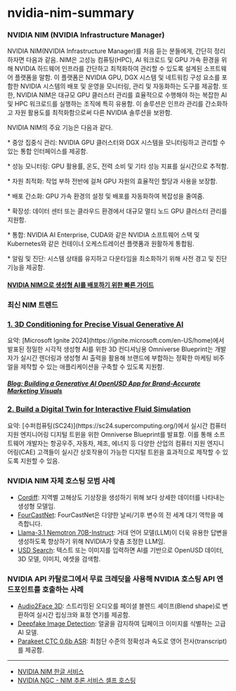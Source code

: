 # nvidia-nim-summary

### NVIDIA NIM (NVIDIA Infrastructure Manager) ###
<p>NVIDIA NIM(NVIDIA Infrastructure Manager)를 처음 듣는 분들에게, 간단히 정리하자면 다음과 같음. NIM은 고성능 컴퓨팅(HPC), AI 워크로드 및 GPU 가속 환경을 위해 NVIDIA 하드웨어 인프라를 간단하고 최적화하여 관리할 수 있도록 설계된 소프트웨어 플랫폼을 말함. 이 플랫폼은 NVIDIA GPU, DGX 시스템 및 네트워킹 구성 요소를 포함한 NVIDIA 시스템의 배포 및 운영을 모니터링, 관리 및 자동화하는 도구를 제공함. 또한, NVIDIA NIM은 대규모 GPU 클러스터 관리를 효율적으로 수행해야 하는 복잡한 AI 및 HPC 워크로드를 실행하는 조직에 특히 유용함. 이 솔루션은 인프라 관리를 간소화하고 자원 활용도를 최적화함으로써 다른 NVIDIA 솔루션을 보완함. </p>

<p>NVIDIA NIM의 주요 기능은 다음과 같다.</p> 
  
<p>* 중앙 집중식 관리: NVIDIA GPU 클러스터와 DGX 시스템을 모니터링하고 관리할 수 있는 통합 인터페이스를 제공함. </p>
<p>* 성능 모니터링: GPU 활용률, 온도, 전력 소비 및 기타 성능 지표를 실시간으로 추적함. </p>
<p>* 자원 최적화: 작업 부하 전반에 걸쳐 GPU 자원의 효율적인 할당과 사용을 보장함. </p>
<p>* 배포 간소화: GPU 가속 환경의 설정 및 배포를 자동화하여 복잡성을 줄여줌. </p>
<p>* 확장성: 데이터 센터 또는 클라우드 환경에서 대규모 멀티 노드 GPU 클러스터 관리를 지원함. </p>
<p>* 통합: NVIDIA AI Enterprise, CUDA와 같은 NVIDIA 소프트웨어 스택 및 Kubernetes와 같은 컨테이너 오케스트레이션 플랫폼과 원활하게 통합됨. </p>
<P>* 알림 및 진단: 시스템 상태를 유지하고 다운타임을 최소화하기 위해 사전 경고 및 진단 기능을 제공함. </P>

#### [NVIDIA NIM으로 생성형 AI를 배포하기 위한 빠른 가이드](https://developer.nvidia.com/ko-kr/blog/a-simple-guide-to-deploying-generative-ai-with-nvidia-nim/?ncid=em-anno-720296) ####

### 최신 NIM 트렌드 ###

### [1. 3D Conditioning for Precise Visual Generative AI](https://build.nvidia.com/nvidia/conditioning-for-precise-visual-generative-ai?ncid=em-anno-621294)
<p>요약: [Microsoft Ignite 2024](https://ignite.microsoft.com/en-US/home)에서 발표된 정밀한 시각적 생성형 AI를 위한 3D 컨디셔닝용 Omniverse Blueprint는 개발자가 실시간 렌더링과 생성형 AI 출력을 활용해 브랜드에 부합하는 정확한 마케팅 비주얼을 제작할 수 있는 애플리케이션을 구축할 수 있도록 지원함.</p>

##### [Blog: Building a Generative AI OpenUSD App for Brand-Accurate Marketing Visuals](https://developer.nvidia.com/blog/building-a-generative-ai-openusd-app-for-brand-accurate-marketing-visuals/?ncid=em-anno-706346)

### [2. Build a Digital Twin for Interactive Fluid Simulation](https://build.nvidia.com/nvidia/digital-twins-for-fluid-simulation?ncid=em-anno-769741) 
<p>요약: [수퍼컴퓨팅(SC24)](https://sc24.supercomputing.org/)에서 실시간 컴퓨터 지원 엔지니어링 디지털 트윈을 위한 Omniverse Blueprint를 발표함. 이를 통해 소프트웨어 개발자는 항공우주, 자동차, 제조, 에너지 등 다양한 산업의 컴퓨터 지원 엔지니어링(CAE) 고객들이 실시간 상호작용이 가능한 디지털 트윈을 효과적으로 제작할 수 있도록 지원할 수 있음.</p>

### NVIDIA NIM 자체 호스팅 모범 사례 ###
* [Cordiff](https://build.nvidia.com/nvidia/corrdiff?ncid=em-anno-300376): 지역별 고해상도 기상장을 생성하기 위해 보다 상세한 데이터를 나타내는 생성형 모델임. 
* [FourCastNet](https://build.nvidia.com/nvidia/fourcastnet?ncid=em-anno-513177): FourCastNet은 다양한 날씨/기후 변수의 전 세계 대기 역학을 예측합니다.
* [Llama-3.1 Nemotron 70B-Instruct](https://build.nvidia.com/nvidia/llama-3_1-nemotron-70b-instruct?ncid=em-anno-218061): 거대 언어 모델(LLM)이 더욱 유용한 답변을 생성하도록 향상하기 위해 NVIDIA가 맞춤 조정한 LLM임. 
* [USD Search](https://build.nvidia.com/nvidia/usdsearch?ncid=em-anno-409649): 텍스트 또는 이미지를 입력하면 AI를 기반으로 OpenUSD 데이터, 3D 모델, 이미지, 에셋을 검색함. 

### NVIDIA API 카탈로그에서 무료 크레딧을 사용해 NVIDIA 호스팅 API 엔드포인트를 호출하는 사례 ###

* [Audio2Face 3D](https://build.nvidia.com/nvidia/audio2face-3d?ncid=em-anno-743715): 스트리밍된 오디오를 페이셜 블렌드 셰이프(Blend shape)로 변환하여 실시간 립싱크와 표정 연기를 제공함.
* [Deepfake Image Detection](https://build.nvidia.com/hive/deepfake-image-detection?ncid=em-anno-709972): 얼굴을 감지하여 딥페이크 이미지를 식별하는 고급 AI 모델.
* [Parakeet CTC 0.6b ASR](https://build.nvidia.com/nvidia/parakeet-ctc-0_6b-asr?ncid=em-anno-357672): 최첨단 수준의 정확성과 속도로 영어 전사(transcript)를 제공함.

---------------------------------------------------------------
* [NVIDIA NIM 한글 서비스](https://www.nvidia.com/ko-kr/ai/)
* [NVIDIA NGC - NIM 추론 서비스 셀프 호스팅](https://catalog.ngc.nvidia.com/?filters=nvidia_nim%7CNVIDIA+NIM%7Cnimmcro_nvidia_nim&orderBy=scoreDESC&query=+&page=&pageSize=&ncid=em-anno-211057)
  
